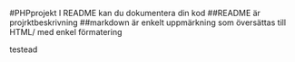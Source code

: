 #PHPprojekt 
I README kan du dokumentera din kod
##README är projrktbeskrivning
##markdown är enkelt uppmärkning som översättas till HTML/ med enkel förmatering

testead
